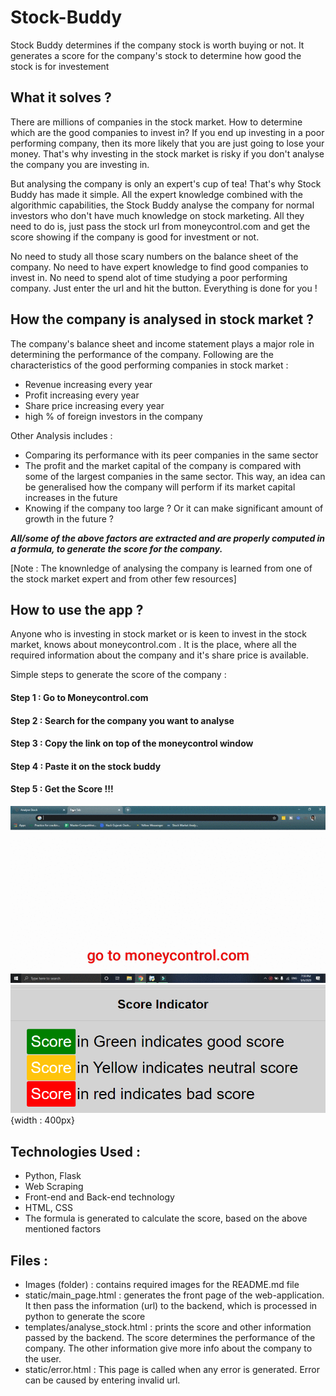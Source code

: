 # Stock-Buddy

Stock Buddy determines if the company stock is worth buying or not. It generates a score for the company's stock to determine how good the stock is for investement

## What it solves ? 
There are millions of companies in the stock market. How to determine which are the good companies to invest in? If you end up investing in a poor performing company, then its more likely that you are just going to lose your money. That's why investing in the stock market is risky if you don't analyse the company you are investing in.

But analysing the company is only an expert's cup of tea! That's why Stock Buddy has made it simple. All the expert knowledge combined with the algorithmic capabilities, the Stock Buddy analyse the company for normal investors who don't have much knowledge on stock marketing. All they need to do is, just pass the stock url from moneycontrol.com and get the score showing if the company is good for investment or not.

No need to study all those scary numbers on the balance sheet of the company. No need to have expert knowledge to find good companies to invest in. No need to spend alot of time studying a poor performing company. Just enter the url and hit the button. Everything is done for you !

## How the company is analysed in stock market ?
The company's balance sheet and income statement plays a major role in determining the performance of the company. Following are the characteristics of the good performing companies in stock market :
- Revenue increasing every year
- Profit increasing every year
- Share price increasing every year
- high % of foreign investors in the company

Other Analysis includes :
- Comparing its performance with its peer companies in the same sector
- The profit and the market capital of the company is compared with some of the largest companies in the same sector. This way, an idea can be generalised how the company will perform if its market capital increases in the future
- Knowing if the company too large ? Or it can make significant amount of growth in the future ?

***All/some of the above factors are extracted and are properly computed in a formula, to generate the score for the company.***

[Note : The knownledge of analysing the company is learned from one of the stock market expert and from other few resources]

## How to use the app ?
Anyone who is investing in stock market or is keen to invest in the stock market, knows about moneycontrol.com . It is the place, where all the required information about the company and it's share price is available.

Simple steps to generate the score of the company :

#### Step 1 : Go to Moneycontrol.com
#### Step 2 : Search for the company you want to analyse
#### Step 3 : Copy the link on top of the moneycontrol window
#### Step 4 : Paste it on the stock buddy
#### Step 5 : Get the Score !!!

![demo](https://github.com/Jaimin09/Practice/blob/master/Images/sbtut.gif?raw=true)
![demo](https://github.com/Jaimin09/Practice/blob/master/Images/Score%20Indicator.png?raw=true){width : 400px}


## Technologies Used :
- Python, Flask
- Web Scraping
- Front-end and Back-end technology
- HTML, CSS
- The formula is generated to calculate the score, based on the above mentioned factors

## Files :
- Images (folder) : contains required images for the README.md file
- static/main_page.html : generates the front page of the web-application. It then pass the information (url) to the backend, which is processed in python to generate the score
- templates/analyse_stock.html : prints the score and other information passed by the backend. The score determines the performance of the company. The other information give more info about the company to the user.
- static/error.html : This page is called when any error is generated. Error can be caused by entering invalid url.
